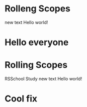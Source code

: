 # Rolleng Scopes
new text
Hello world!
# Hello everyone
# Rolling Scopes
RSSchool Study
new text
Hello world!
# Cool fix
